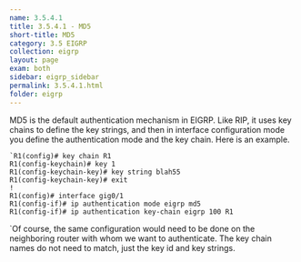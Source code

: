 ```yaml
---
name: 3.5.4.1
title: 3.5.4.1 - MD5
short-title: MD5
category: 3.5 EIGRP
collection: eigrp
layout: page
exam: both
sidebar: eigrp_sidebar
permalink: 3.5.4.1.html
folder: eigrp
---
```

MD5 is the default authentication mechanism in EIGRP. Like RIP, it uses key chains to define the key strings, and then in interface configuration mode you define the authentication mode and the key chain. Here is an example.
```
`R1(config)# key chain R1
R1(config-keychain)# key 1
R1(config-keychain-key)# key string blah55
R1(config-keychain-key)# exit
!
R1(config)# interface gig0/1
R1(config-if)# ip authentication mode eigrp md5
R1(config-if)# ip authentication key-chain eigrp 100 R1
```
`Of course, the same configuration would need to be done on the neighboring router with whom we want to authenticate. The key chain names do not need to match, just the key id and key strings.
